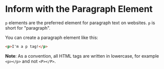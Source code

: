# Inform with the Paragraph Element

`p` elements are the preferred element for paragraph text on websites. `p` is short for "paragraph".

You can create a paragraph element like this:

```html
<p>I'm a p tag!</p>
```

**Note**: As a convention, all HTML tags are written in lowercase, for example `<p></p>` and not `<P></P>`.
